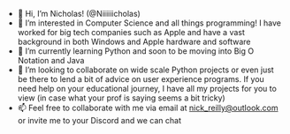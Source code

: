 - 👋 Hi, I’m Nicholas! (@Niiiiiicholas)
- 👀 I’m interested in Computer Science and all things programming! I have worked for big tech companies such as Apple and have a vast background in both Windows and Apple hardware and software
- 🌱 I’m currently learning Python and soon to be moving into Big O Notation and Java
- 💞️ I’m looking to collaborate on wide scale Python projects or even just be there to lend a bit of advice on user experience programs. If you need help on your educational journey, I have all my projects for you to view (in case what your prof is saying seems a bit tricky)
- 📫 Feel free to collaborate with me via email at nick_reilly@outlook.com or invite me to your Discord and we can chat
